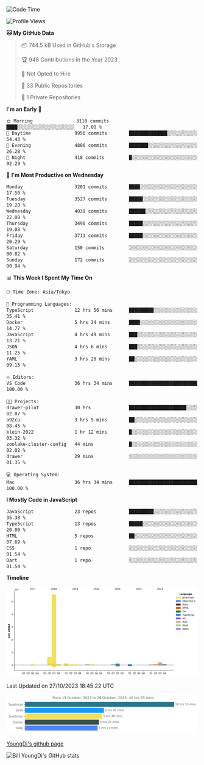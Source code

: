 <!--START_SECTION:waka-->
![Code Time](http://img.shields.io/badge/Code%20Time-95%20hrs%2020%20mins-blue)

![Profile Views](http://img.shields.io/badge/Profile%20Views-0-blue)

**🐱 My GitHub Data** 

> 📦 744.5 kB Used in GitHub's Storage 
 > 
> 🏆 948 Contributions in the Year 2023
 > 
> 🚫 Not Opted to Hire
 > 
> 📜 33 Public Repositories 
 > 
> 🔑 1 Private Repositories 
 > 
**I'm an Early 🐤** 

```text
🌞 Morning                3110 commits        ████░░░░░░░░░░░░░░░░░░░░░   17.00 % 
🌆 Daytime                9956 commits        ██████████████░░░░░░░░░░░   54.43 % 
🌃 Evening                4806 commits        ███████░░░░░░░░░░░░░░░░░░   26.28 % 
🌙 Night                  418 commits         █░░░░░░░░░░░░░░░░░░░░░░░░   02.29 % 
```
📅 **I'm Most Productive on Wednesday** 

```text
Monday                   3201 commits        ████░░░░░░░░░░░░░░░░░░░░░   17.50 % 
Tuesday                  3527 commits        █████░░░░░░░░░░░░░░░░░░░░   19.28 % 
Wednesday                4039 commits        ██████░░░░░░░░░░░░░░░░░░░   22.08 % 
Thursday                 3490 commits        █████░░░░░░░░░░░░░░░░░░░░   19.08 % 
Friday                   3711 commits        █████░░░░░░░░░░░░░░░░░░░░   20.29 % 
Saturday                 150 commits         ░░░░░░░░░░░░░░░░░░░░░░░░░   00.82 % 
Sunday                   172 commits         ░░░░░░░░░░░░░░░░░░░░░░░░░   00.94 % 
```


📊 **This Week I Spent My Time On** 

```text
🕑︎ Time Zone: Asia/Tokyo

💬 Programming Languages: 
TypeScript               12 hrs 56 mins      █████████░░░░░░░░░░░░░░░░   35.41 % 
Docker                   5 hrs 24 mins       ████░░░░░░░░░░░░░░░░░░░░░   14.77 % 
JavaScript               4 hrs 49 mins       ███░░░░░░░░░░░░░░░░░░░░░░   13.21 % 
JSON                     4 hrs 6 mins        ███░░░░░░░░░░░░░░░░░░░░░░   11.25 % 
YAML                     3 hrs 20 mins       ██░░░░░░░░░░░░░░░░░░░░░░░   09.15 % 

🔥 Editors: 
VS Code                  36 hrs 34 mins      █████████████████████████   100.00 % 

🐱‍💻 Projects: 
drawer-pilot             30 hrs              █████████████████████░░░░   82.07 % 
a92cu                    3 hrs 5 mins        ██░░░░░░░░░░░░░░░░░░░░░░░   08.45 % 
klein-2022               1 hr 12 mins        █░░░░░░░░░░░░░░░░░░░░░░░░   03.32 % 
zoolake-cluster-config   44 mins             █░░░░░░░░░░░░░░░░░░░░░░░░   02.02 % 
drawer                   29 mins             ░░░░░░░░░░░░░░░░░░░░░░░░░   01.35 % 

💻 Operating System: 
Mac                      36 hrs 34 mins      █████████████████████████   100.00 % 
```

**I Mostly Code in JavaScript** 

```text
JavaScript               23 repos            █████████░░░░░░░░░░░░░░░░   35.38 % 
TypeScript               13 repos            █████░░░░░░░░░░░░░░░░░░░░   20.00 % 
HTML                     5 repos             ██░░░░░░░░░░░░░░░░░░░░░░░   07.69 % 
CSS                      1 repo              ░░░░░░░░░░░░░░░░░░░░░░░░░   01.54 % 
Dart                     1 repo              ░░░░░░░░░░░░░░░░░░░░░░░░░   01.54 % 
```



**Timeline**

![Lines of Code chart](https://raw.githubusercontent.com/Youngdi/Youngdi/master/assets/bar_graph.png)


 Last Updated on 27/10/2023 18:45:22 UTC
<!--END_SECTION:waka-->

![wakatime](./images/stat.svg)

[YoungDi's github page](https://youngdi.github.io)

![Bill YoungDi's GitHub stats](https://github-readme-stats.vercel.app/api?username=youngdi&count_private=true&show_icons=true)
